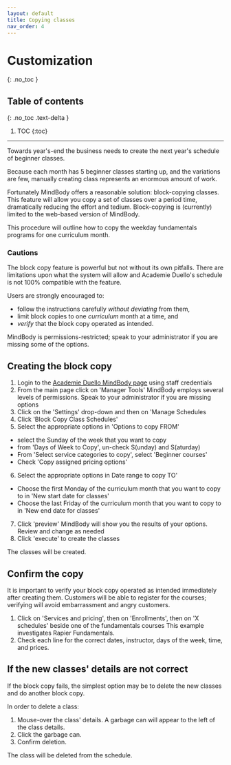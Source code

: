 ```yaml
---
layout: default
title: Copying classes 
nav_order: 4
---
```


# Customization
{: .no_toc }

## Table of contents
{: .no_toc .text-delta }

1. TOC
{:toc}

---
Towards year's-end the business needs to create the next year's schedule of beginner classes.

Because each month has 5 beginner classes starting up, and the variations are few, manually creating class represents an enormous amount of work.

Fortunately MindBody offers a reasonable solution: block-copying classes. This feature will allow you copy a set of classes over a period time, dramatically reducing the effort and tedium.
Block-copying is (currently) limited to the web-based version of MindBody.

This procedure will outline how to copy the weekday fundamentals programs for one curriculum month.

### Cautions

The block copy feature is powerful but not without its own pitfalls. There are limitations upon what the system will allow and Academie Duello's schedule is not 100% compatible with the feature.

Users are strongly encouraged to:
- follow the instructions carefully _without deviating_ from them,
- limit block copies to one _curriculum_ month at a time, and
- _verify_ that the block copy operated as intended.

MindBody is permissions-restricted; speak to your administrator if you are missing some of the options.

## Creating the block copy

1. Login to the [Academie Duello MindBody page](https://clients.mindbodyonline.com/LoginLaunch?studioid=154406) using staff credentials
2. From the main page click on 'Manager Tools'
MindBody employs several levels of permissions. Speak to your administrator if you are missing options
3. Click on the 'Settings' drop-down and then on 'Manage Schedules
4. Click 'Block Copy Class Schedules'
5. Select the appropriate options in 'Options to copy FROM'
  - select the Sunday of the week that you want to copy
  - from 'Days of Week to Copy', un-check S(unday) and S(aturday)
  - From 'Select service categories to copy', select 'Beginner courses'
  - Check 'Copy assigned pricing options'
6. Select the appropriate options in Date range to copy TO'
  - Choose the first Monday of the curriculum month that you want to copy to in 'New start date for classes'
  - Choose the last Friday of the curriculum month that you want to copy to in 'New end date for classes'
 7. Click 'preview'
 MindBody will show you the results of your options. Review and change as needed
 8. Click 'execute' to create the classes
 
 The classes will be created.
 
 ## Confirm the copy
 
 It is important to verify your block copy operated as intended immediately after creating them.
 Customers will be able to register for the courses; verifying will avoid embarrassment and angry customers.

1. Click on 'Services and pricing', then on 'Enrollments', then on 'X schedules' beside one of the fundamentals courses
This example investigates Rapier Fundamentals.
2. Check each line for the correct dates, instructor, days of the week, time, and prices.

## If the new classes' details are not correct

If the block copy fails, the simplest option may be to delete the new classes and do another block copy.

In order to delete a class:
1. Mouse-over the class' details.
A garbage can will appear to the left of the class details.
2. Click the garbage can.
3. Confirm deletion.

The class will be deleted from the schedule.